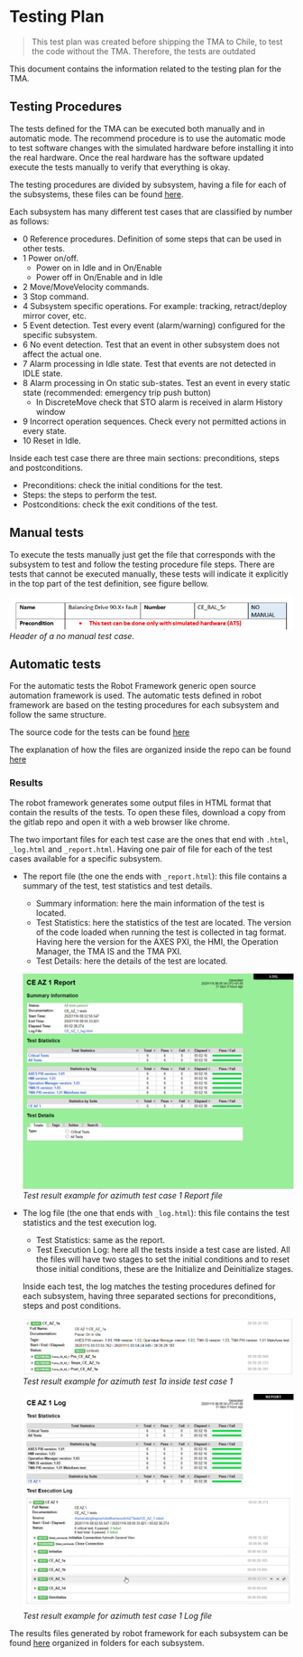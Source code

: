 # Testing Plan

> This test plan was created before shipping the TMA to Chile, to test the code without the TMA. Therefore, the tests
> are outdated

This document contains the information related to the testing plan for the TMA.

## Testing Procedures

The tests defined for the TMA can be executed both manually and in automatic mode. The recommend procedure is to use the
automatic mode to test software changes with the simulated hardware before installing it into the real hardware. Once
the real hardware has the software updated execute the tests manually to verify that everything is okay.

The testing procedures are divided by subsystem, having a file for each of the subsystems, these files can be found
[here](https://github.com/lsst-ts/ts_tma_test_testing-procedures).

Each subsystem has many different test cases that are classified by number as follows:

- 0 Reference procedures. Definition of some steps that can be used in other tests.
- 1 Power on/off.
  - Power on in Idle and in On/Enable
  - Power off in On/Enable and in Idle
- 2 Move/MoveVelocity commands.
- 3 Stop command.
- 4 Subsystem specific operations. For example: tracking, retract/deploy mirror cover, etc.
- 5 Event detection. Test every event (alarm/warning) configured for the specific subsystem.
- 6 No event detection. Test that an event in other subsystem does not affect the actual one.
- 7 Alarm processing in Idle state. Test that events are not detected in IDLE state.
- 8 Alarm processing in On static sub-states. Test an event in every static state (recommended: emergency trip push
  button)
  - In DiscreteMove check that STO alarm is received in alarm History window
- 9 Incorrect operation sequences. Check every not permitted actions in every state.
- 10 Reset in Idle.

Inside each test case there are three main sections: preconditions, steps and postconditions.

- Preconditions: check the initial conditions for the test.
- Steps: the steps to perform the test.
- Postconditions: check the exit conditions of the test.

## Manual tests

To execute the tests manually just get the file that corresponds with the subsystem to test and follow the testing
procedure file steps. There are tests that cannot be executed manually, these tests will indicate it explicitly in the
top part of the test definition, see figure bellow.

![Header of a no manual test case](./media/NoManualTestCaseHeader.png)
*Header of a no manual test case.*

## Automatic tests

For the automatic tests the Robot Framework generic open source automation framework is used. The automatic tests
defined in robot framework are based on the testing procedures for each subsystem and follow the same structure.

The source code for the tests can be found [here](https://github.com/lsst-ts/ts_tma_test_automatic-test-code)

The explanation of how the files are organized inside the repo can be found
[here](https://github.com/lsst-ts/ts_tma_test_automatic-test-code/blob/develop/docs/FilesArchitecture.md)

### Results

The robot framework generates some output files in HTML format that contain the results of the tests. To open these
files, download a copy from the gitlab repo and open it with a web browser like chrome.

The two important files for each test case are the ones that end with `.html`, `_log.html` and `_report.html`.
Having one pair of file for each of the test cases available for a specific subsystem.

- The report file (the one the ends with `_report.html`): this file contains a summary of the test, test statistics
  and test details.
  - Summary information: here the main information of the test is located.
  - Test Statistics: here the statistics of the test are located. The version of the code loaded when running the
    test is collected in tag format. Having here the version for the AXES PXI, the HMI, the Operation Manager, the
    TMA IS and the TMA PXI.
  - Test Details: here the details of the test are located.

  ![Test result example for azimuth test case 1 Report file](./media/TestResultExampleForAZ.png)
  *Test result example for azimuth test case 1 Report file*

- The log file (the one that ends with `_log.html`): this file contains the test statistics and the test execution log.
  - Test Statistics: same as the report.
  - Test Execution Log: here all the tests inside a test case are listed. All the files will have two stages to set
    the initial conditions and to reset those initial conditions, these are the Initialize and Deinitialize stages.

  Inside each test, the log matches the testing procedures defined for each subsystem, having three separated sections
  for preconditions, steps and post conditions.

  ![Test result example for azimuth test 1a inside test case 1](./media/TestResultExampleForAZ_1a.png)
  *Test result example for azimuth test 1a inside test case 1*

  ![Test result example for azimuth test case 1 Log file](./media/TestResultExampleForAZ_1log.png)
  *Test result example for azimuth test case 1 Log file*

The results files generated by robot framework for each subsystem can be found
[here](https://gitlab.tekniker.es/aut/projects/3151-LSST/test/ats_results) organized in folders for each subsystem.

